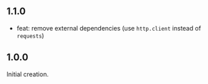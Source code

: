 ## 1.1.0

* feat: remove external dependencies (use `http.client` instead of `requests`)

## 1.0.0

Initial creation.
